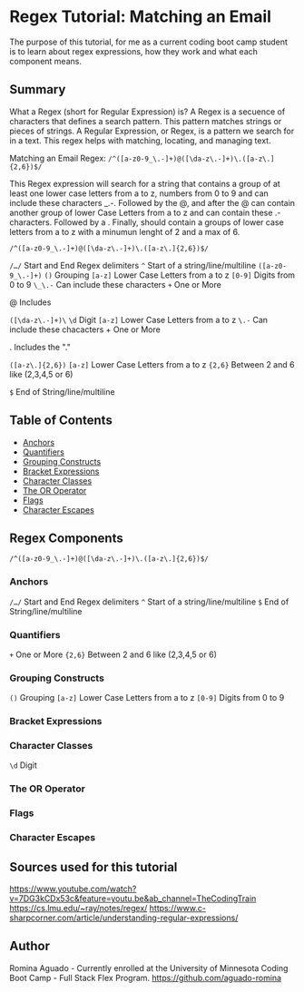 # Regex Tutorial: Matching an Email

The purpose of this tutorial, for me as a current coding boot camp student is to learn about regex expressions, how they work and what each component means.

## Summary

What a Regex (short for Regular Expression) is?
A Regex is a secuence of characters that defines a search pattern. This pattern matches strings or pieces of strings.
A Regular Expression, or Regex, is a pattern we search for in a text. This regex helps with matching, locating, and managing text.

Matching an Email Regex: `/^([a-z0-9_\.-]+)@([\da-z\.-]+)\.([a-z\.]{2,6})$/`

This Regex expression will search for a string that contains a group of at least one lower case letters from a to z, numbers from 0 to 9 and can include these characters \_\.-.
Followed by the @, and after the @ can contain another group of lower Case Letters from a to z and can contain these \.- characters.
Followed by a .
Finally, should contain a groups of lower case letters from a to z with a minumun lenght of 2 and a max of 6.

`/^([a-z0-9_\.-]+)@([\da-z\.-]+)\.([a-z\.]{2,6})$/`

`/…/` Start and End Regex delimiters
`^` Start of a string/line/multiline
`([a-z0-9_\.-]+)`
`()` Grouping
`[a-z]` Lower Case Letters from a to z
`[0-9]` Digits from 0 to 9
`\_\.-` Can include these characters
`+` One or More

@ Includes

`([\da-z\.-]+)\`
`\d` Digit
`[a-z]` Lower Case Letters from a to z
`\.-` Can include these chacacters + One or More

. Includes the "."

`([a-z\.]{2,6})`
`[a-z]` Lower Case Letters from a to z
`{2,6}` Between 2 and 6 like (2,3,4,5 or 6)

`$` End of String/line/multiline

## Table of Contents

- [Anchors](#anchors)
- [Quantifiers](#quantifiers)
- [Grouping Constructs](#grouping-constructs)
- [Bracket Expressions](#bracket-expressions)
- [Character Classes](#character-classes)
- [The OR Operator](#the-or-operator)
- [Flags](#flags)
- [Character Escapes](#character-escapes)

## Regex Components

`/^([a-z0-9_\.-]+)@([\da-z\.-]+)\.([a-z\.]{2,6})$/`

### Anchors

`/…/` Start and End Regex delimiters
`^` Start of a string/line/multiline
`$` End of String/line/multiline

### Quantifiers

`+` One or More
`{2,6}` Between 2 and 6 like (2,3,4,5 or 6)

### Grouping Constructs

`()` Grouping
`[a-z]` Lower Case Letters from a to z
`[0-9]` Digits from 0 to 9

### Bracket Expressions

### Character Classes

`\d` Digit

### The OR Operator

### Flags

### Character Escapes

## Sources used for this tutorial

https://www.youtube.com/watch?v=7DG3kCDx53c&feature=youtu.be&ab_channel=TheCodingTrain
https://cs.lmu.edu/~ray/notes/regex/
https://www.c-sharpcorner.com/article/understanding-regular-expressions/

## Author

Romina Aguado - Currently enrolled at the University of Minnesota Coding Boot Camp - Full Stack Flex Program.
https://github.com/aguado-romina
